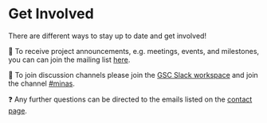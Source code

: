 # Get Involved

There are different ways to stay up to date and get involved!

📧 To receive project announcements, e.g. meetings, events, and milestones, you can can join the mailing list [here](/subscribe).

💬 To join discussion channels please join the [GSC Slack workspace](https://join.slack.com/t/gsc-vpc4453/shared_invite/zt-1xkho921f-NeTTzLUS~cSF4HBkOSXFQg) and join the channel [#minas](https://gsc-vpc4453.slack.com/archives/C05DHBCFTCP).

❓️ Any further questions can be directed to the emails listed on the [contact page](/contact).
